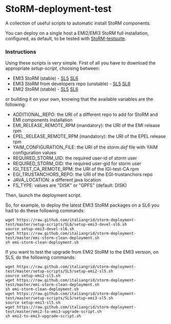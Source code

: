 StoRM-deployment-test
=====================

A collection of useful scripts to automatic install StoRM components.

You can deploy on a single host a EMI2/EMI3 StoRM full installation, configured, as default, to be tested with [StoRM-testsuite](https://github.com/italiangrid/storm-testsuite).

### Instructions

Using these scripts is very simple. First of all you have to download the appropriate _setup-script_, choosing between:

* EMI3 StoRM (stable) - [SL5](https://raw.github.com/italiangrid/storm-deployment-test/master/setup-scripts/SL5/setup-emi3-sl5.sh) [SL6](https://raw.github.com/italiangrid/storm-deployment-test/master/setup-scripts/SL6/setup-emi3-sl6.sh)
* EMI3 StoRM from developers repo (unstable) - [SL5](https://raw.github.com/italiangrid/storm-deployment-test/master/setup-scripts/SL5/setup-emi3-devel-sl5.sh) [SL6](https://raw.github.com/italiangrid/storm-deployment-test/master/setup-scripts/SL6/setup-emi3-devel-sl6.sh)
* EMI2 StoRM (stable) - [SL5](https://raw.github.com/italiangrid/storm-deployment-test/master/setup-scripts/SL5/setup-emi2-sl5.sh) [SL6](https://raw.github.com/italiangrid/storm-deployment-test/master/setup-scripts/SL6/setup-emi2-sl6.sh)

or building it on your own, knowing that the available variables are the following:

* ADDITIONAL\_REPO: the URI of a different repo to add for StoRM and EMI components installation
* EMI\_RELEASE\_REMOTE\_RPM (mandatory): the URI of the EMI release rpm
* EPEL\_RELEASE\_REMOTE\_RPM (mandatory): the URI of the EPEL release rpm
* YAIM\_CONFIGURATION\_FILE: the URI of the _storm.def_ file with YAIM configuration values
* REQUIRED\_STORM\_UID: the required user-id of _storm_ user
* REQUIRED\_STORM\_GID: the required user-gid for storm user
* IGI\_TEST\_CA\_REMOTE\_RPM: the URI of the IGI-test-CA rpm
* EGI\_TRUSTANCHORS\_REPO: the URI of the EGI-trustanchors repo
* JAVA\_LOCATION: a different java location
* FS\_TYPE: values are "DISK" or "GPFS" (default: DISK)

Then, launch the deployment script.

So, for example, to deploy the latest EMI3 StoRM packages on a SL6 you had to do these following commands:

	wget https://raw.github.com/italiangrid/storm-deployment-test/master/setup-scripts/SL6/setup-emi3-devel-sl6.sh
	source setup-emi3-devel-sl6.sh
	wget https://raw.github.com/italiangrid/storm-deployment-test/master/emi-storm-clean-deployment.sh
	sh emi-storm-clean-deployment.sh
	
If you want to test the upgrade from EMI2 StoRM to the EMI3 version, on SL5, do the following commands:

	wget https://raw.github.com/italiangrid/storm-deployment-test/master/setup-scripts/SL5/setup-emi2-sl5.sh
	source setup-emi2-sl5.sh
	wget https://raw.github.com/italiangrid/storm-deployment-test/master/emi-storm-clean-deployment.sh
	sh emi-storm-clean-deployment.sh
	wget https://raw.github.com/italiangrid/storm-deployment-test/master/setup-scripts/SL5/setup-emi3-sl5.sh
	source setup-emi3-sl5.sh
	wget https://raw.github.com/italiangrid/storm-deployment-test/master/emi2-to-emi3-upgrade-script.sh
	sh emi2-to-emi3-upgrade-script.sh
	

